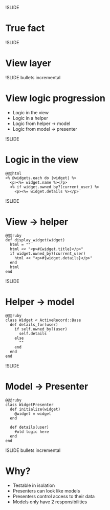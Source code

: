 !SLIDE
# **True fact** #

!SLIDE
# **View layer** #

!SLIDE bullets incremental
# View logic progression #
* Logic in the view
* Logic in a helper
* Logic from helper -> model
* Logic from model -> presenter

!SLIDE
# Logic in the view #
    @@@html
    <% @widgets.each do |widget| %>
      <p><%= widget.name %></p>
      <% if widget.owned_by?(current_user) %>
        <p><%= widget.details %></p>

!SLIDE
# View -> helper #
    @@@ruby
    def display_widget(widget)
      html = ""
      html << "<p>#{widget.title}</p>"
      if widget.owned_by?(current_user)
        html << "<p>#{widget.details}</p>"
      end
      html
    end

!SLIDE
# Helper -> model #
    @@@ruby
    class Widget < ActiveRecord::Base
      def details_for(user)
        if self.owned_by?(user)
          self.details
        else
          ""
        end
      end
    end

!SLIDE
# Model -> Presenter #
    @@@ruby
    class WidgetPresenter
      def initialize(widget)
        @widget = widget
      end

      def details(user)
        #old logic here
      end
    end

!SLIDE bullets incremental
# Why? #
  * Testable in isolation
  * Presenters can look like models
  * Presenters control access to their data
  * Models only have 2 responsibilities
